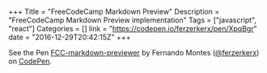 +++
Title = "FreeCodeCamp Markdown Preview"
Description = "FreeCodeCamp Markdown Preview implementation"
Tags = ["javascript", "react"]
Categories = []
link = "https://codepen.io/ferzerkerx/pen/XpqBgr"
date = "2016-12-29T20:42:15Z"
+++

<p data-height="265" data-theme-id="0" data-slug-hash="XpqBgr" data-default-tab="js,result" data-user="ferzerkerx" data-embed-version="2" data-pen-title="FCC-markdown-previewer" class="codepen">See the Pen <a href="https://codepen.io/ferzerkerx/pen/XpqBgr/">FCC-markdown-previewer</a> by Fernando Montes (<a href="https://codepen.io/ferzerkerx">@ferzerkerx</a>) on <a href="https://codepen.io">CodePen</a>.</p>
<script async src="https://production-assets.codepen.io/assets/embed/ei.js"></script>